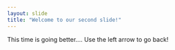 ```yaml
---
layout: slide
title: "Welcome to our second slide!"
---
```

This time is going better....
Use the left arrow to go back!
